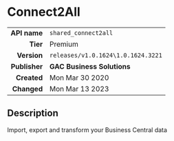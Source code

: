 # Connect2All
| | |
|-:|-|
|**API name**|`shared_connect2all`|
|**Tier**|Premium|
|**Version**|`releases/v1.0.1624\1.0.1624.3221`|
|**Publisher**|**GAC Business Solutions**|
|**Created**|Mon Mar 30 2020|
|**Changed**|Mon Mar 13 2023|

## Description
Import, export and transform your Business Central data
